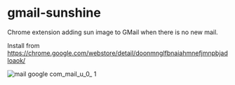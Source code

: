 # gmail-sunshine
Chrome extension adding sun image to GMail when there is no new mail.


Install from https://chrome.google.com/webstore/detail/doonmnglfbnaiahmnefjmnpbjadloaok/

![mail google com_mail_u_0_ 1](https://user-images.githubusercontent.com/707817/46904292-5348a280-cee2-11e8-830d-7a0547b79e59.png)
